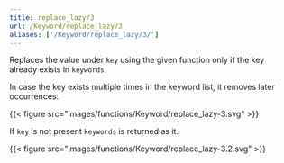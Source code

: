 ```yaml
---
title: replace_lazy/3
url: /Keyword/replace_lazy/3
aliases: ['/Keyword/replace_lazy/3/']
---
```



Replaces the value under `key` using the given function only if the key already exists in `keywords`.

In case the key exists multiple times in the keyword list, it removes later occurrences.

{{< figure src="images/functions/Keyword/replace_lazy-3.svg" >}}

If `key` is not present `keywords` is returned as it.

{{< figure src="images/functions/Keyword/replace_lazy-3.2.svg" >}}
